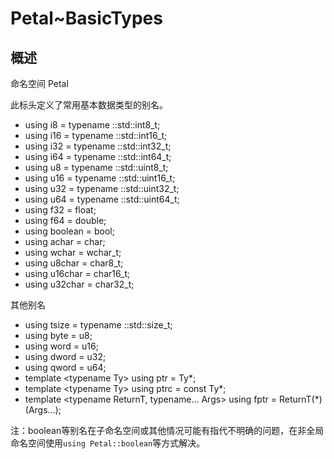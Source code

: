 # Petal~BasicTypes

## 概述

命名空间 Petal

此标头定义了常用基本数据类型的别名。

 * using i8 = typename ::std::int8_t;
 * using i16 = typename ::std::int16_t;
 * using i32 = typename ::std::int32_t;
 * using i64 = typename ::std::int64_t;
 * using u8 = typename ::std::uint8_t;
 * using u16 = typename ::std::uint16_t;
 * using u32 = typename ::std::uint32_t;
 * using u64 = typename ::std::uint64_t;
 * using f32 = float;
 * using f64 = double;
 * using boolean = bool;
 * using achar = char;
 * using wchar = wchar_t;
 * using u8char = char8_t;
 * using u16char = char16_t;
 * using u32char = char32_t;

其他别名

 * using tsize = typename ::std::size_t;
 * using byte = u8;
 * using word = u16;
 * using dword = u32;
 * using qword = u64;
 * template &lt;typename Ty> using ptr = Ty*;
 * template &lt;typename Ty> using ptrc = const Ty*;
 * template &lt;typename ReturnT, typename... Args> using fptr = ReturnT(*)(Args...);

注：boolean等别名在子命名空间或其他情况可能有指代不明确的问题，在非全局命名空间使用`using Petal::boolean`等方式解决。